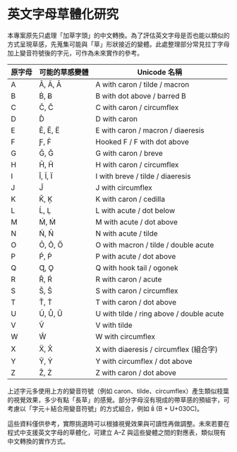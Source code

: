 # 英文字母草體化研究

本專案原先只處理「加草字頭」的中文轉換。為了評估英文字母是否也能以類似的方式呈現草感，先蒐集可能與「草」形狀接近的變體。此處整理部分常見拉丁字母加上變音符號後的字元，可作為未來實作的參考。

| 原字母 | 可能的草感變體 | Unicode 名稱 |
|-------|----------------|-------------|
| A | Ǎ, Ã, Ā | A with caron / tilde / macron |
| B | Ḃ, Ƀ | B with dot above / barred B |
| C | Č, Ĉ | C with caron / circumflex |
| D | Ď | D with caron |
| E | Ě, Ē, Ë | E with caron / macron / diaeresis |
| F | Ƒ, Ḟ | Hooked F / F with dot above |
| G | Ǧ, Ğ | G with caron / breve |
| H | Ȟ, Ĥ | H with caron / circumflex |
| I | Ĭ, Ĩ, Ï | I with breve / tilde / diaeresis |
| J | Ĵ | J with circumflex |
| K | Ǩ, Ķ | K with caron / cedilla |
| L | Ĺ, Ḷ | L with acute / dot below |
| M | Ḿ, Ṁ | M with acute / dot above |
| N | Ń, Ñ | N with acute / tilde |
| O | Ō, Õ, Ő | O with macron / tilde / double acute |
| P | Ṕ, Ṗ | P with acute / dot above |
| Q | Ɋ, Ǫ | Q with hook tail / ogonek |
| R | Ř, Ŕ | R with caron / acute |
| S | Š, Ŝ | S with caron / circumflex |
| T | Ť, Ṫ | T with caron / dot above |
| U | Ũ, Ů, Ű | U with tilde / ring above / double acute |
| V | Ṽ | V with tilde |
| W | Ŵ | W with circumflex |
| X | Ẍ, X̂ | X with diaeresis / circumflex (組合字) |
| Y | Ŷ, Ẏ | Y with circumflex / dot above |
| Z | Ž, Ż | Z with caron / dot above |

上述字元多使用上方的變音符號（例如 caron、tilde、circumflex）產生類似枝葉的視覺效果，多少有點「長草」的感覺。部分字母沒有現成的帶草感的預組字，可考慮以「字元＋結合用變音符號」的方式組合，例如 `B̌` (B + U+030C)。

這些資料僅供參考，實際挑選時可以根據視覺效果與可讀性再做調整。未來若要在程式中支援英文字母的草體化，可建立 A–Z 與這些變體之間的對應表，類似現有中文轉換的實作方式。
